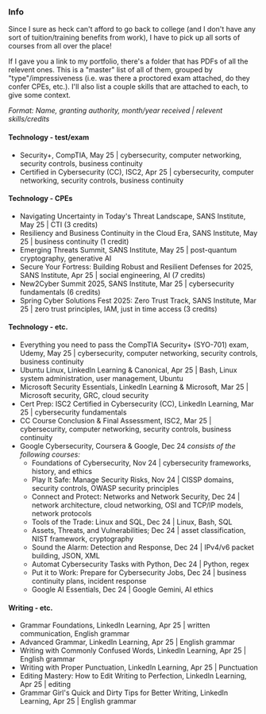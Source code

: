 ### Info

Since I sure as heck can't afford to go back to college (and I don't have any sort of tuition/training benefits from work), I have to pick up all sorts of courses from all over the place!

If I gave you a link to my portfolio, there's a folder that has PDFs of all the relevent ones. This is a "master" list of all of them, grouped by "type"/impressiveness (i.e. was there a proctored exam attached, do they confer CPEs, etc.). I'll also list a couple skills that are attached to each, to give some context.

*Format: Name, granting authority, month/year received | relevent skills/credits*

#### Technology - test/exam
* Security+, CompTIA, May 25 | cybersecurity, computer networking, security controls, business continuity
* Certified in Cybersecurity (CC), ISC2, Apr 25 | cybersecurity, computer networking, security controls, business continuity


#### Technology - CPEs
* Navigating Uncertainty in Today's Threat Landscape, SANS Institute, May 25 | CTI (3 credits)
* Resiliency and Business Continuity in the Cloud Era, SANS Institute, May 25 | business continuity (1 credit)
* Emerging Threats Summit, SANS Institute, May 25 | post-quantum cryptography, generative AI
* Secure Your Fortress: Building Robust and Resilient Defenses for 2025, SANS Institute, Apr 25 | social engineering, AI (7 credits)
* New2Cyber Summit 2025, SANS Institute, Mar 25 | cybersecurity fundamentals (6 credits)
* Spring Cyber Solutions Fest 2025: Zero Trust Track, SANS Institute, Mar 25 | zero trust principles, IAM, just in time access (3 credits)


#### Technology - etc.
* Everything you need to pass the CompTIA Security+ (SYO-701) exam, Udemy, May 25 | cybersecurity, computer networking, security controls, business continuity
* Ubuntu Linux, LinkedIn Learning & Canonical, Apr 25 | Bash, Linux system administration, user management, Ubuntu
* Microsoft Security Essentials, LinkedIn Learning & Microsoft, Mar 25 | Microsoft security, GRC, cloud security
* Cert Prep: ISC2 Certified in Cybersecurity (CC), LinkedIn Learning, Mar 25 | cybersecurity fundamentals
* CC Course Conclusion & Final Assessment, ISC2, Mar 25 | cybersecurity, computer networking, security controls, business continuity
* Google Cybersecurity, Coursera & Google, Dec 24
*consists of the following courses:*
  * Foundations of Cybersecurity, Nov 24 | cybersecurity frameworks, history, and ethics
  * Play It Safe: Manage Security Risks, Nov 24 | CISSP domains, security controls, OWASP security principles
  * Connect and Protect: Networks and Network Security, Dec 24 | network architecture, cloud networking, OSI and TCP/IP models, network protocols
  * Tools of the Trade: Linux and SQL, Dec 24 | Linux, Bash, SQL
  * Assets, Threats, and Vulnerabilities; Dec 24 | asset classification, NIST framework, cryptography
  * Sound the Alarm: Detection and Response, Dec 24 | IPv4/v6 packet building, JSON, XML
  * Automat Cybersecurity Tasks with Python, Dec 24 | Python, regex
  * Put it to Work: Prepare for Cybersecurity Jobs, Dec 24 | business continuity plans, incident response
  * Google AI Essentials, Dec 24 | Google Gemini, AI ethics


#### Writing - etc.
* Grammar Foundations, LinkedIn Learning, Apr 25 | written communication, English grammar
* Advanced Grammar, LinkedIn Learning, Apr 25 | English grammar
* Writing with Commonly Confused Words, LinkedIn Learning, Apr 25 | English grammar
* Writing with Proper Punctuation, LinkedIn Learning, Apr 25 | Punctuation
* Editing Mastery: How to Edit Writing to Perfection, LinkedIn Learning, Apr 25 | editing
* Grammar Girl's Quick and Dirty Tips for Better Writing, LinkedIn Learning, Apr 25 | English grammar
